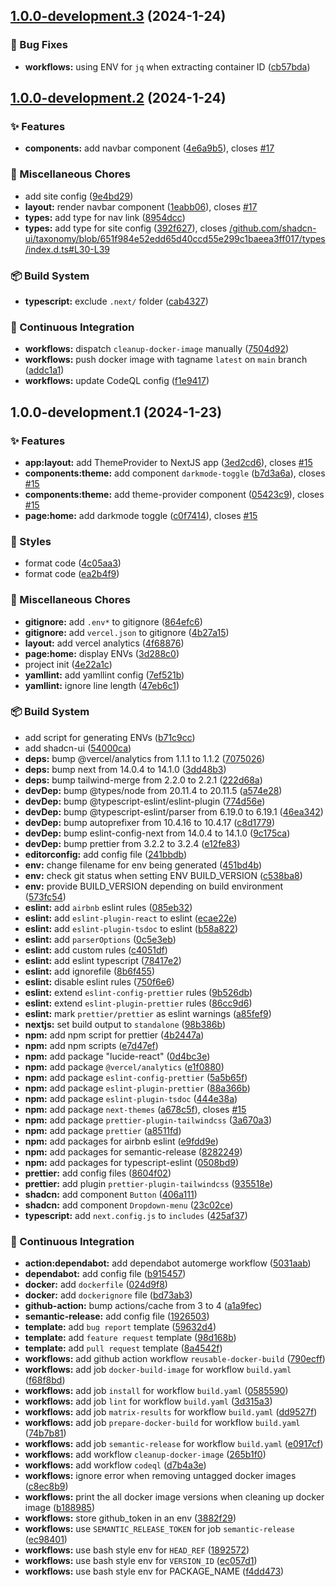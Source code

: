 ## [1.0.0-development.3](https://github.com/Clumsy-Coder/exercise-tracker/compare/v1.0.0-development.2...v1.0.0-development.3) (2024-1-24)


### :bug: Bug Fixes

* **workflows:** using ENV for `jq` when extracting container ID ([cb57bda](https://github.com/Clumsy-Coder/exercise-tracker/commit/cb57bda71eb059a8418eb2593256e236e60809d7))

## [1.0.0-development.2](https://github.com/Clumsy-Coder/exercise-tracker/compare/v1.0.0-development.1...v1.0.0-development.2) (2024-1-24)


### :sparkles: Features

* **components:** add navbar component ([4e6a9b5](https://github.com/Clumsy-Coder/exercise-tracker/commit/4e6a9b5ddc86591ea005d8c587040aa9ea6e1bd2)), closes [#17](https://github.com/Clumsy-Coder/exercise-tracker/issues/17)


### :octopus: Miscellaneous Chores

* add site config ([9e4bd29](https://github.com/Clumsy-Coder/exercise-tracker/commit/9e4bd2933b4944fb5392b2617e3f8d6245b20302))
* **layout:** render navbar component ([1eabb06](https://github.com/Clumsy-Coder/exercise-tracker/commit/1eabb0638c5533943ac565db58018f81cb68b007)), closes [#17](https://github.com/Clumsy-Coder/exercise-tracker/issues/17)
* **types:** add type for nav link ([8954dcc](https://github.com/Clumsy-Coder/exercise-tracker/commit/8954dcca7ebbcd8a6165a9355fdd6cf6f006cfe8))
* **types:** add type for site config ([392f627](https://github.com/Clumsy-Coder/exercise-tracker/commit/392f62707fcfb9d50a46e695d339eb4e3e14d54d)), closes [/github.com/shadcn-ui/taxonomy/blob/651f984e52edd65d40ccd55e299c1baeea3ff017/types/index.d.ts#L30-L39](https://github.com/Clumsy-Coder//github.com/shadcn-ui/taxonomy/blob/651f984e52edd65d40ccd55e299c1baeea3ff017/types/index.d.ts/issues/L30-L39)


### :package: Build System

* **typescript:** exclude `.next/` folder ([cab4327](https://github.com/Clumsy-Coder/exercise-tracker/commit/cab4327194c034d4a21ab0e2526429c2641ea655))


### :construction_worker: Continuous Integration

* **workflows:** dispatch `cleanup-docker-image` manually ([7504d92](https://github.com/Clumsy-Coder/exercise-tracker/commit/7504d92ccf2299d2b563293bf04228fccf02e462))
* **workflows:** push docker image with tagname `latest` on `main` branch ([addc1a1](https://github.com/Clumsy-Coder/exercise-tracker/commit/addc1a1ec873a67884acf9472827e556f85ba3fa))
* **workflows:** update CodeQL config ([f1e9417](https://github.com/Clumsy-Coder/exercise-tracker/commit/f1e94178c907322ae242c2c7147ffa6a38b61172))

## 1.0.0-development.1 (2024-1-23)


### :sparkles: Features

* **app:layout:** add ThemeProvider to NextJS app ([3ed2cd6](https://github.com/Clumsy-Coder/exercise-tracker/commit/3ed2cd6ccdea7dcf9e443e775be50e510ee9db5c)), closes [#15](https://github.com/Clumsy-Coder/exercise-tracker/issues/15)
* **components:theme:** add component `darkmode-toggle` ([b7d3a6a](https://github.com/Clumsy-Coder/exercise-tracker/commit/b7d3a6a43c19768d5832b487bc0c51543335a6e0)), closes [#15](https://github.com/Clumsy-Coder/exercise-tracker/issues/15)
* **components:theme:** add theme-provider component ([05423c9](https://github.com/Clumsy-Coder/exercise-tracker/commit/05423c9b571c6d460f9200d1d7482314937cfed2)), closes [#15](https://github.com/Clumsy-Coder/exercise-tracker/issues/15)
* **page:home:** add darkmode toggle ([c0f7414](https://github.com/Clumsy-Coder/exercise-tracker/commit/c0f74146dd9c2476143b6b55a5da9c1e1c0c545d)), closes [#15](https://github.com/Clumsy-Coder/exercise-tracker/issues/15)


### :lipstick: Styles

* format code ([4c05aa3](https://github.com/Clumsy-Coder/exercise-tracker/commit/4c05aa3e27a7ac7523267c79f4ce2d8fcca45801))
* format code ([ea2b4f9](https://github.com/Clumsy-Coder/exercise-tracker/commit/ea2b4f9faa8e416cfbfac8b318aaae08d67da4ce))


### :octopus: Miscellaneous Chores

* **gitignore:** add `.env*` to gitignore ([864efc6](https://github.com/Clumsy-Coder/exercise-tracker/commit/864efc6014af227f5c51066ef421900ccea4652d))
* **gitignore:** add `vercel.json` to gitignore ([4b27a15](https://github.com/Clumsy-Coder/exercise-tracker/commit/4b27a157bf9a4584ef1806917b5d90339ad26de7))
* **layout:** add vercel analytics ([4f68876](https://github.com/Clumsy-Coder/exercise-tracker/commit/4f68876e1f84208e7e0503681dbf57f83f0f1f7c))
* **page:home:** display ENVs ([3d288c0](https://github.com/Clumsy-Coder/exercise-tracker/commit/3d288c08b6a34a76e93b7ac06043e2e79d598976))
* project init ([4e22a1c](https://github.com/Clumsy-Coder/exercise-tracker/commit/4e22a1ce33a7dfed2837230258fd3a5f4935b626))
* **yamllint:** add yamllint config ([7ef521b](https://github.com/Clumsy-Coder/exercise-tracker/commit/7ef521b20a91ceec4a68bac6d1f39e3eed359d96))
* **yamllint:** ignore line length ([47eb6c1](https://github.com/Clumsy-Coder/exercise-tracker/commit/47eb6c10a4f7e4aaf76e7e41441538dd1643b7ec))


### :package: Build System

* add script for generating ENVs ([b71c9cc](https://github.com/Clumsy-Coder/exercise-tracker/commit/b71c9ccfc9be99579e76a4107a46d0fffa84917c))
* add shadcn-ui ([54000ca](https://github.com/Clumsy-Coder/exercise-tracker/commit/54000ca2791560cac8dcc2a6cab30e53f6ae5401))
* **deps:** bump @vercel/analytics from 1.1.1 to 1.1.2 ([7075026](https://github.com/Clumsy-Coder/exercise-tracker/commit/70750268cb64a2615ea9a635674afa1c7dbcefe9))
* **deps:** bump next from 14.0.4 to 14.1.0 ([3dd48b3](https://github.com/Clumsy-Coder/exercise-tracker/commit/3dd48b30ac4599ffd4dd2c0d3ca388e27b2adbdc))
* **deps:** bump tailwind-merge from 2.2.0 to 2.2.1 ([222d68a](https://github.com/Clumsy-Coder/exercise-tracker/commit/222d68ab88f808f2d896f8f872748f5c35113218))
* **devDep:** bump @types/node from 20.11.4 to 20.11.5 ([a574e28](https://github.com/Clumsy-Coder/exercise-tracker/commit/a574e2818c0c416fb42dd87d9f00caf838b8531e))
* **devDep:** bump @typescript-eslint/eslint-plugin ([774d56e](https://github.com/Clumsy-Coder/exercise-tracker/commit/774d56e55de3c5c3d39c345736c58ec72f46cb40))
* **devDep:** bump @typescript-eslint/parser from 6.19.0 to 6.19.1 ([46ea342](https://github.com/Clumsy-Coder/exercise-tracker/commit/46ea342a6274dd4a2245b95bcdb2baa1e1106ed4))
* **devDep:** bump autoprefixer from 10.4.16 to 10.4.17 ([c8d1779](https://github.com/Clumsy-Coder/exercise-tracker/commit/c8d17792b505f9c248d752f9979061515581d6da))
* **devDep:** bump eslint-config-next from 14.0.4 to 14.1.0 ([9c175ca](https://github.com/Clumsy-Coder/exercise-tracker/commit/9c175ca9b3df7e5571c0c3b26ecfbaca78164424))
* **devDep:** bump prettier from 3.2.2 to 3.2.4 ([e12fe83](https://github.com/Clumsy-Coder/exercise-tracker/commit/e12fe83d0c97d844dac162b84ef26cef3b7a12ff))
* **editorconfig:** add config file ([241bbdb](https://github.com/Clumsy-Coder/exercise-tracker/commit/241bbdb45ed60a5ff4ac4acfe3b95cce98de1470))
* **env:** change filename for env being generated ([451bd4b](https://github.com/Clumsy-Coder/exercise-tracker/commit/451bd4b3e98b0d12c14102e2d463eb2669e3e16e))
* **env:** check git status when setting ENV BUILD_VERSION ([c538ba8](https://github.com/Clumsy-Coder/exercise-tracker/commit/c538ba88f6093b5df7c312c31adccd0ea258374e))
* **env:** provide BUILD_VERSION depending on build environment ([573fc54](https://github.com/Clumsy-Coder/exercise-tracker/commit/573fc541eb3bf26f82bcf68952a9b83a4b8533ba))
* **eslint:** add `airbnb` eslint rules ([085eb32](https://github.com/Clumsy-Coder/exercise-tracker/commit/085eb32897edd65a95519041c53ea439da8d5b34))
* **eslint:** add `eslint-plugin-react` to eslint ([ecae22e](https://github.com/Clumsy-Coder/exercise-tracker/commit/ecae22e2a760fadaac6d0b2292a5ca466a986f51))
* **eslint:** add `eslint-plugin-tsdoc` to eslint ([b58a822](https://github.com/Clumsy-Coder/exercise-tracker/commit/b58a822f6824207c5430845455a620418c5206c2))
* **eslint:** add `parserOptions` ([0c5e3eb](https://github.com/Clumsy-Coder/exercise-tracker/commit/0c5e3ebd1bbfe8f468eb6e4b239d3fae6d655bff))
* **eslint:** add custom rules ([c4051df](https://github.com/Clumsy-Coder/exercise-tracker/commit/c4051df435bcfd2fb270f84d059e98021750fed6))
* **eslint:** add eslint typescript ([78417e2](https://github.com/Clumsy-Coder/exercise-tracker/commit/78417e2e68122a319100e901d771369d38d02c9a))
* **eslint:** add ignorefile ([8b6f455](https://github.com/Clumsy-Coder/exercise-tracker/commit/8b6f455ab81fe77cfbcfea44f43664cbc7d09665))
* **eslint:** disable eslint rules ([750f6e6](https://github.com/Clumsy-Coder/exercise-tracker/commit/750f6e60f9d316ce87f2379a8d56289338596075))
* **eslint:** extend `eslint-config-prettier` rules ([9b526db](https://github.com/Clumsy-Coder/exercise-tracker/commit/9b526db1c5b80a96d37a2d8ef61e4e884aef4f90))
* **eslint:** extend `eslint-plugin-prettier` rules ([86cc9d6](https://github.com/Clumsy-Coder/exercise-tracker/commit/86cc9d64bfcd51c15fc658bfe79c7b0eeadee6fd))
* **eslint:** mark `prettier/prettier` as eslint warnings ([a85fef9](https://github.com/Clumsy-Coder/exercise-tracker/commit/a85fef9de57138aa05b1882a7ee4a2e4320d2097))
* **nextjs:** set build output to `standalone` ([98b386b](https://github.com/Clumsy-Coder/exercise-tracker/commit/98b386b0ff7af7e7dc8be295d4ac49620026b0ed))
* **npm:** add npm script for prettier ([4b2447a](https://github.com/Clumsy-Coder/exercise-tracker/commit/4b2447a1b300af72de9d739bd9f43ed9f3b59f6f))
* **npm:** add npm scripts ([e7d47ef](https://github.com/Clumsy-Coder/exercise-tracker/commit/e7d47efbfa7399dd354fd9df47d217021dfe1b48))
* **npm:** add package "lucide-react" ([0d4bc3e](https://github.com/Clumsy-Coder/exercise-tracker/commit/0d4bc3e4f6666a2d9cd09c5a6625c3fb66e7f177))
* **npm:** add package `@vercel/analytics` ([e1f0880](https://github.com/Clumsy-Coder/exercise-tracker/commit/e1f08808d03068b778c9c7bfdffb46d0e49ea680))
* **npm:** add package `eslint-config-prettier` ([5a5b65f](https://github.com/Clumsy-Coder/exercise-tracker/commit/5a5b65fd3941cb59b910491b542165c116d1e413))
* **npm:** add package `eslint-plugin-prettier` ([88a366b](https://github.com/Clumsy-Coder/exercise-tracker/commit/88a366b79564ce3ace2bdd58133b607d7feaac3a))
* **npm:** add package `eslint-plugin-tsdoc` ([444e38a](https://github.com/Clumsy-Coder/exercise-tracker/commit/444e38a8faf99b5221e28c3c79439b8d34df0e92))
* **npm:** add package `next-themes` ([a678c5f](https://github.com/Clumsy-Coder/exercise-tracker/commit/a678c5f237bfe0fa8bcf55ff4b2840d1ab55ef6a)), closes [#15](https://github.com/Clumsy-Coder/exercise-tracker/issues/15)
* **npm:** add package `prettier-plugin-tailwindcss` ([3a670a3](https://github.com/Clumsy-Coder/exercise-tracker/commit/3a670a33eedcf99d4de7777abfc923b5a4729989))
* **npm:** add package `prettier` ([a8511fd](https://github.com/Clumsy-Coder/exercise-tracker/commit/a8511fdad2cd3dbd3560dddceccc3370ee233298))
* **npm:** add packages for airbnb eslint ([e9fdd9e](https://github.com/Clumsy-Coder/exercise-tracker/commit/e9fdd9e71a035aa0a56b03f578b7def0ad9821b3))
* **npm:** add packages for semantic-release ([8282249](https://github.com/Clumsy-Coder/exercise-tracker/commit/8282249e224cb4bd582233bb811d40d719ad4bd5))
* **npm:** add packages for typescript-eslint ([0508bd9](https://github.com/Clumsy-Coder/exercise-tracker/commit/0508bd96a1cd77c5d0125b673c7fc5a58de6d740))
* **prettier:** add config files ([8604f02](https://github.com/Clumsy-Coder/exercise-tracker/commit/8604f020ad59397c4cf20f00eb3ab09eec00f94e))
* **prettier:** add plugin `prettier-plugin-tailwindcss` ([935518e](https://github.com/Clumsy-Coder/exercise-tracker/commit/935518e34b9cef6a4872bc76751eb19d29116f9b))
* **shadcn:** add component `Button` ([406a111](https://github.com/Clumsy-Coder/exercise-tracker/commit/406a111d6259009080458578c14cf7f84d35892d))
* **shadcn:** add component `Dropdown-menu` ([23c02ce](https://github.com/Clumsy-Coder/exercise-tracker/commit/23c02cef29a75b694b6998acdafa1fcdbc76b472))
* **typescript:** add `next.config.js` to `includes` ([425af37](https://github.com/Clumsy-Coder/exercise-tracker/commit/425af37164e576345b029bea2c6f4316ba2f1e6c))


### :construction_worker: Continuous Integration

* **action:dependabot:** add dependabot automerge workflow ([5031aab](https://github.com/Clumsy-Coder/exercise-tracker/commit/5031aab0a283bf50787fc03c7696a7b447843df5))
* **dependabot:** add config file ([b915457](https://github.com/Clumsy-Coder/exercise-tracker/commit/b9154578113738504cf995579649a38d082e8d88))
* **docker:** add `dockerfile` ([024d9f8](https://github.com/Clumsy-Coder/exercise-tracker/commit/024d9f88f6f584ee8058c51a135c5b45d6ebbd62))
* **docker:** add `dockerignore` file ([bd73ab3](https://github.com/Clumsy-Coder/exercise-tracker/commit/bd73ab39baa860685f2eaff999969cf006e9f702))
* **github-action:** bump actions/cache from 3 to 4 ([a1a9fec](https://github.com/Clumsy-Coder/exercise-tracker/commit/a1a9fecc51b0997133337c13d95de214219c6ac1))
* **semantic-release:** add config file ([1926503](https://github.com/Clumsy-Coder/exercise-tracker/commit/1926503d5fd78f7acce848a4faaea6e15d60e4a1))
* **template:** add `bug report` template ([59632d4](https://github.com/Clumsy-Coder/exercise-tracker/commit/59632d478a0df88872d2e5191b9ac3b963197f66))
* **template:** add `feature request` template ([98d168b](https://github.com/Clumsy-Coder/exercise-tracker/commit/98d168bbb4c09f55ec3e7b06b77fba2f2168b54b))
* **template:** add `pull request` template ([8a4542f](https://github.com/Clumsy-Coder/exercise-tracker/commit/8a4542f70678b25afe76267570e3e517fa1ab577))
* **workflows:** add github action workflow `reusable-docker-build` ([790ecff](https://github.com/Clumsy-Coder/exercise-tracker/commit/790ecfff9679a478ff132ad683486c159e77b10f))
* **workflows:** add job `docker-build-image` for workflow `build.yaml` ([f68f8bd](https://github.com/Clumsy-Coder/exercise-tracker/commit/f68f8bdcce7102f9538eff594d6ecc0f7650a548))
* **workflows:** add job `install` for workflow `build.yaml` ([0585590](https://github.com/Clumsy-Coder/exercise-tracker/commit/058559021a84172121a6ae8378ef822d4bda86d7))
* **workflows:** add job `lint` for workflow `build.yaml` ([3d315a3](https://github.com/Clumsy-Coder/exercise-tracker/commit/3d315a3c00a51182923b5238034ab848816a886e))
* **workflows:** add job `matrix-results` for workflow `build.yaml` ([dd9527f](https://github.com/Clumsy-Coder/exercise-tracker/commit/dd9527f646b65914a99ba9e9c0e12ee5c418f471))
* **workflows:** add job `prepare-docker-build` for workflow `build.yaml` ([74b7b81](https://github.com/Clumsy-Coder/exercise-tracker/commit/74b7b8162c9eb6a387bbe20cef73e0743b2e0be3))
* **workflows:** add job `semantic-release` for workflow `build.yaml` ([e0917cf](https://github.com/Clumsy-Coder/exercise-tracker/commit/e0917cf5b87240c083701a6badfc498b9c9d28fc))
* **workflows:** add workflow `cleanup-docker-image` ([265b1f0](https://github.com/Clumsy-Coder/exercise-tracker/commit/265b1f00eba9e3149d061c57c0bf03c9e01f37b3))
* **workflows:** add workflow `codeql` ([d7b4a3e](https://github.com/Clumsy-Coder/exercise-tracker/commit/d7b4a3eb97a809a8d347fd021b4e3f8d23463b0d))
* **workflows:** ignore error when removing untagged docker images ([c8ec8b9](https://github.com/Clumsy-Coder/exercise-tracker/commit/c8ec8b97371dfa28bdf3441f3dc074b10035fe3a))
* **workflows:** print the all docker image versions when cleaning up docker image ([b188985](https://github.com/Clumsy-Coder/exercise-tracker/commit/b18898535d6f8f8cd232c09f3d03118fb0de63df))
* **workflows:** store github_token in an env ([3882f29](https://github.com/Clumsy-Coder/exercise-tracker/commit/3882f29d58d8c667ec743b6555cb54feeb35314f))
* **workflows:** use `SEMANTIC_RELEASE_TOKEN` for job `semantic-release` ([ec98401](https://github.com/Clumsy-Coder/exercise-tracker/commit/ec984017de9b7aef11dbe3059b9aa59fbe7c6d3a))
* **workflows:** use bash style env for `HEAD_REF` ([1892572](https://github.com/Clumsy-Coder/exercise-tracker/commit/18925729a81eed5c9b399190a828d0b0fabe98ed))
* **workflows:** use bash style env for `VERSION_ID` ([ec057d1](https://github.com/Clumsy-Coder/exercise-tracker/commit/ec057d1b5d64172db504d1b72723cbe25bb9fce3))
* **workflows:** use bash style env for PACKAGE_NAME ([f4dd473](https://github.com/Clumsy-Coder/exercise-tracker/commit/f4dd4730677ab303c8fcce0cc0a2515e9c466476))
